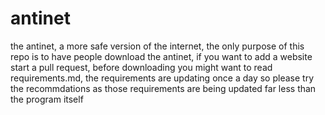 # antinet
the antinet, a more safe version of the internet, the only purpose of this repo is to have people download the antinet, if you want to add a website start a pull request, before 
downloading you might want to read requirements.md, the requirements are updating once a day so please try the recommdations as those requirements are being updated far less than 
the program itself
